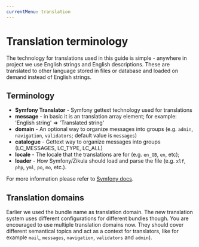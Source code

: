 ```yaml
---
currentMenu: translation
---
```

# Translation terminology

The technology for translations used in this guide is simple - anywhere in project we use English strings and English descriptions.
These are translated to other language stored in files or database and loaded on demand instead of English strings. 

## Terminology

- **Symfony Translator** - Symfony gettext technology used for translations 
- **message** -  in basic it is an translation array element; for example: 'English string' => 'Translated string'
- **domain** - An optional way to organize messages into groups (e.g. `admin`, `navigation`, `validators`; default value is `messages`)
- **catalogue** - Gettext way to organize messages into groups (LC_MESSAGES, LC_TYPE, LC_ALL) 
- **locale** - The locale that the translations are for (e.g. `en_GB`, `en`, etc);
- **loader** - How Symfony/Zikula should load and parse the file (e.g. `xlf`, `php`, `yml`, `po`, `mo`, etc.). 

For more information please refer to [Symfony docs](https://symfony.com/doc/current/translation.html).

## Translation domains

Earlier we used the bundle name as translation domain. The new translation system uses different configurations for different bundles though. You are encouraged to use multiple translation domains now. They should cover different semantical topics and act as a context for translators, like for example `mail`, `messages`, `navigation`, `validators` and `admin`).
